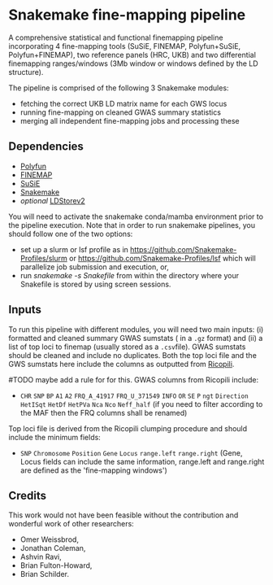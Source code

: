 # Snakemake fine-mapping pipeline
A comprehensive statistical and functional finemapping pipeline incorporating 4 fine-mapping tools (SuSiE, FINEMAP, Polyfun+SuSiE, Polyfun+FINEMAP), two reference panels (HRC, UKB) and two differential finemapping ranges/windows (3Mb window or windows defined by the LD structure).

The pipeline is comprised of the following 3 Snakemake modules:
- fetching the correct UKB LD matrix name for each GWS locus 
- running fine-mapping on cleaned GWAS summary statistics
- merging all independent fine-mapping jobs and processing these

## Dependencies

- [Polyfun](https://github.com/omerwe/polyfun)
- [FINEMAP](http://www.christianbenner.com/)
- [SuSiE](https://github.com/stephenslab/susieR)
- [Snakemake](https://snakemake.readthedocs.io/en/stable/getting_started/installation.html)
- *optional* [LDStorev2](http://www.christianbenner.com/#)

You will need to activate the snakemake conda/mamba environment prior to the pipeline execution.
Note that in order to run snakemake pipelines, you should follow one of the two options: 
- set up a slurm or lsf profile as in https://github.com/Snakemake-Profiles/slurm or https://github.com/Snakemake-Profiles/lsf which will parallelize job submission and execution, or, 
- run *snakemake -s Snakefile* from within the directory where your Snakefile is stored by using screen sessions.


## Inputs

To run this pipeline with different modules, you will need two main inputs: (i) formatted and cleaned summary GWAS sumstats ( in a ```.gz``` format) and (ii) a list of top loci to finemap (usually stored as a ```.csv```file). GWAS sumstats should be cleaned and include no duplicates. Both the top loci file and the GWS sumstats here include the columns as outputted from [Ricopili](https://sites.google.com/a/broadinstitute.org/ricopili/overview).

#TODO maybe add a rule for for this.
GWAS columns from Ricopili include:
- ```CHR```    ```SNP```     ```BP```    ```A1```    ```A2```    ```FRQ_A_41917```    ```FRQ_U_371549```    ```INFO```    ```OR```    ```SE```    ```P```  ```ngt```    ```Direction```    ```HetISqt```    ```HetDf```    ```HetPVa```   ```Nca```    ```Nco```   ```Neff_half```
(if you need to filter according to the MAF then the FRQ columns shall be renamed)

Top loci file is derived from the Ricopili clumping procedure and should include the minimum fields:
- ```SNP```    ```Chromosome```    ```Position```    ```Gene```    ```Locus```    ```range.left```    ```range.right```
(Gene, Locus fields can include the same information, range.left and range.right are defined as the 'fine-mapping windows')

## Credits
This work would not have been feasible without the contribution and wonderful work of other researchers:
- Omer Weissbrod,
- Jonathan Coleman,
- Ashvin Ravi,
- Brian Fulton-Howard,
- Brian Schilder.
